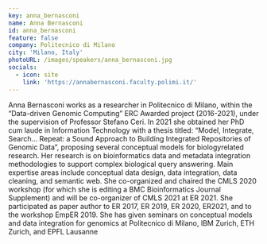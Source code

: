 ```yaml
---
key: anna_bernasconi
name: Anna Bernasconi
id: anna_bernasconi
feature: false
company: Politecnico di Milano
city: 'Milano, Italy'
photoURL: /images/speakers/anna_bernasconi.jpg
socials: 
  - icon: site
    link: 'https://annabernasconi.faculty.polimi.it/'
---
```

Anna Bernasconi works as a researcher in Politecnico di Milano, within the “Data-driven Genomic Computing” ERC Awarded project (2016-2021), under the supervision of Professor Stefano Ceri. In 2021 she obtained her PhD cum laude in Information Technology with a thesis titled: “Model, Integrate, Search... Repeat: a Sound Approach to Building Integrated Repositories of Genomic Data”, proposing several conceptual models for biologyrelated research. Her research is on bioinformatics data and metadata integration methodologies to support complex biological query answering. Main expertise areas include conceptual data design, data integration, data cleaning, and semantic web. She co-organized and chaired the CMLS 2020 workshop (for which she is editing a BMC Bioinformatics Journal Supplement) and will be co-organizer of CMLS 2021 at ER 2021. She participated as paper author to ER 2017, ER 2019, ER 2020, ER2021, and to the workshop EmpER 2019. She has given seminars on conceptual models and data integration for genomics at Politecnico di Milano, IBM Zurich, ETH Zurich, and EPFL Lausanne